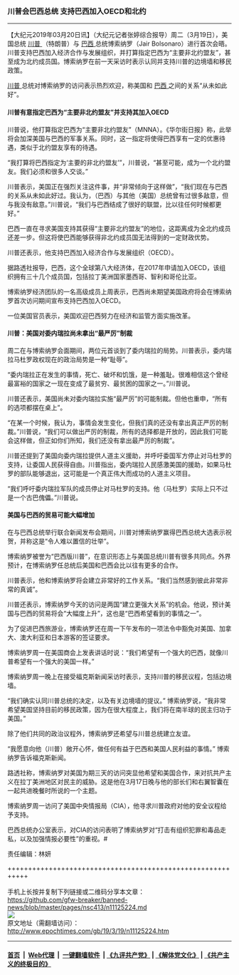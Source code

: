 ### 川普会巴西总统 支持巴西加入OECD和北约
------------------------

<p>
 【大纪元2019年03月20日讯】（大纪元记者张婷综合报导）周二（3月19日），美国总统
 <a href="http://www.epochtimes.com/gb/tag/%E5%B7%9D%E6%99%AE.html">
  川普
 </a>
 （特朗普）与
 <a href="http://www.epochtimes.com/gb/tag/%E5%B7%B4%E8%A5%BF.html">
  巴西
 </a>
 总统博索纳罗（Jair Bolsonaro）进行首次会晤。川普支持巴西加入经济合作与发展组织，并打算指定巴西为“主要非北约盟友”，甚至成为北约成员国。博索纳罗在前一天采访时表示认同并支持川普的边境墙和移民政策。
</p>
<p>
 <a href="http://www.epochtimes.com/gb/tag/%E5%B7%9D%E6%99%AE.html">
  川普
 </a>
 总统对博索纳罗的访问表示热烈欢迎，称美国和
 <a href="http://www.epochtimes.com/gb/tag/%E5%B7%B4%E8%A5%BF.html">
  巴西
 </a>
 之间的关系“从未如此好”。
</p>
<h4>
 川普有意指定巴西为“主要非北约盟友”并支持其加入OECD
</h4>
<p>
 川普说，他打算指定巴西为“主要非北约盟友”（MNNA）。《华尔街日报》称，此举将会加深美国与巴西的军事关系。同时，这一指定将使得巴西享有一定的优惠待遇，类似于北约盟友享有的待遇。
</p>
<p>
 “我打算将巴西指定为‘主要的非北约盟友’”，川普说，“甚至可能，成为一个北约盟友。我们必须和很多人交谈。”
</p>
<p>
 川普表示，美国正在强烈关注这件事，并“非常倾向于这样做”，“我们现在与巴西的关系从未如此好过。我认为，（巴西）与其他（美国）总统曾有过很多敌意，但与我没有敌意。”川普说，“我们与巴西结成了很好的联盟，比以往任何时候都更好。”
</p>
<p>
 巴西一直在寻求美国支持其获得“主要非北约盟友”的地位，这距离成为全北约成员还差一步。但这将使巴西能够获得非北约成员国无法得到的一定财政优势。
</p>
<p>
 川普还表示，他支持巴西加入经济合作与发展组织（OECD）。
</p>
<p>
 据路透社报导，巴西，这个全球第八大经济体，在2017年申请加入OECD，该组织拥有三十几个成员国，包括拉丁美洲国家墨西哥、智利和哥伦比亚。
</p>
<p>
 博索纳罗经济团队的一名高级成员上周表示，巴西尚未期望美国政府将会在博索纳罗首次访问期间宣布支持巴西加入OECD。
</p>
<p>
 一位美国官员表示，美国欢迎巴西努力在经济和监管方面实施改革。
</p>
<h4>
 川普：美国对委内瑞拉尚未拿出“最严厉”制裁
</h4>
<p>
 周二在与博索纳罗会面期间，两位元首谈到了委内瑞拉的局势。川普表示，委内瑞拉马杜罗政权现在的政治局势是一种“耻辱”。
</p>
<p>
 “委内瑞拉正在发生的事情，死亡、破坏和饥饿，是一种羞耻。很难相信这个曾经最富裕的国家之一现在变成了最贫穷、最贫困的国家之一。”川普说。
</p>
<p>
 川普还表示，美国尚未对委内瑞拉实施“最严厉”的可能制裁。但他也重申，“所有的选项都摆在桌上”。
</p>
<p>
 “在某一个时候，我认为，事情会发生变化，但我们真的还没有拿出真正严厉的制裁。”川普说，“我们可以做出严厉的制裁，所有的选择都是开放的，因此我们可能会这样做，但正如你们所知，我们还没有拿出最严厉的制裁”。
</p>
<p>
 川普还提到了美国向委内瑞拉提供人道主义援助，并呼吁委国军方停止对马杜罗的支持，让委国人民获得自由。川普指出，委内瑞拉人民感激美国的援助，如果马杜罗的部队能够退出，这可能是一个真正伟大而成功的人道主义项目。
</p>
<p>
 “我们呼吁委内瑞拉军队的成员停止对马杜罗的支持。他（马杜罗）实际上只不过是一个古巴傀儡。”川普说。
</p>
<h4>
 美国与巴西的贸易可能大幅增加
</h4>
<p>
 在与巴西总统举行联合新闻发布会期间，川普对博索纳罗赢得巴西总统大选表示祝贺，并称这是“令人难以置信的壮举”。
</p>
<p>
 博索纳罗被誉为“巴西版川普”，在意识形态上与美国总统川普有很多共同点。外界预计，在博索纳罗任总统后美国和巴西会比以往有更多的合作。
</p>
<p>
 川普表示，他和博索纳罗将会建立非常好的工作关系。“我们当然感到彼此非常非常的真诚”。
</p>
<p>
 川普还表示，博索纳罗今天的访问是两国“建立更强大关系”的机会。他说，预计美国与巴西的贸易将会“大幅度上升”，这也是“巴西希望看到的事情之一”。
</p>
<p>
 为了促进巴西旅游业，博索纳罗还在周一下午发布的一项法令中豁免对美国、加拿大、澳大利亚和日本游客的签证要求。
</p>
<p>
 博索纳罗周一在美国商会上发表讲话时说：“我们希望有一个强大的巴西，就像川普希望有一个强大的美国一样。”
</p>
<p>
 博索纳罗周一晚上在接受福克斯新闻采访时表示，支持川普的移民议程，包括边境墙。
</p>
<p>
 “我们确实认同川普总统的决定，以及有关边境墙的提议。” 博索纳罗说，“我非常希望美国坚持目前的移民政策，因为在很大程度上，我们将在南半球的民主归功于美国。”
</p>
<p>
 除了他们共同的政治议程外，博索纳罗还希望与川普总统建立友谊。
</p>
<p>
 “我愿意向他（川普）敞开心怀，做任何有益于巴西和美国人民利益的事情。” 博索纳罗告诉福克斯新闻。
</p>
<p>
 路透社称，博索纳罗对美国为期三天的访问突显他希望和美国合作，来对抗共产主义在拉丁美洲地区对民主的威胁。这是他在3月17日晚与他的部长们和右翼智囊在一起共进晚餐时所说的一个主题。
</p>
<p>
 博索纳罗周一访问了美国中央情报局（CIA），他寻求川普政府对他的安全议程给予支持。
</p>
<p>
 巴西总统办公室表示，对CIA的访问表明了博索纳罗对“打击有组织犯罪和毒品走私，以及加强情报必要性”的重视。#
</p>
<p>
 责任编辑：林妍
</p>

+++++++++++++++++++++++++++++++++++++++++++++++++++++++++++<br/><br/>
手机上长按并复制下列链接或二维码分享本文章：<br/>
https://github.com/gfw-breaker/banned-news/blob/master/pages/nsc413/n11125224.md <br/>
<a href='https://github.com/gfw-breaker/banned-news/blob/master/pages/nsc413/n11125224.md'><img src='https://github.com/gfw-breaker/banned-news/blob/master/pages/nsc413/n11125224.md.png'/></a> <br/>
原文地址（需翻墙访问）：http://www.epochtimes.com/gb/19/3/19/n11125224.htm


------------------------
#### [首页](https://github.com/gfw-breaker/banned-news/blob/master/README.md) &nbsp;|&nbsp; [Web代理](https://github.com/labour-camp/helloworld) &nbsp;|&nbsp; [一键翻墙软件](https://github.com/gfw-breaker/nogfw/blob/master/README.md) &nbsp;| [《九评共产党》](https://github.com/gfw-breaker/9ping.md/blob/master/README.md#九评之一评共产党是什么) | [《解体党文化》](https://github.com/gfw-breaker/jtdwh.md/blob/master/README.md) | [《共产主义的终极目的》](https://github.com/gfw-breaker/gczydzjmd.md/blob/master/README.md)

